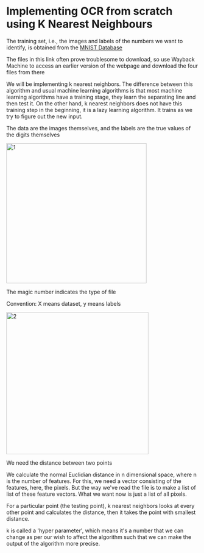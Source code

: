 # Implementing OCR from scratch using K Nearest Neighbours

The training set, i.e., the images and labels of the numbers we want to identify, is obtained from the [MNIST Database](http://yann.lecun.com/exdb/mnist/)

The files in this link often prove troublesome to download, so use Wayback Machine to access an earlier version of the webpage and download the four files from there

We will be implementing k nearest neighbors. The difference between this algorithm and usual machine learning algorithms is that most machine learning algorithms have a training stage, they learn the separating line and then test it. On the other hand, k nearest neighbors does not have this training step in the beginning, it is a lazy learning algorithm. It trains as we try to figure out the new input.

The data are the images themselves, and the labels are the true values of the digits themselves

<img width="368" alt="1" src="https://github.com/user-attachments/assets/b07d7c24-5512-441b-89d6-ff632b6b7415" />

The magic number indicates the type of file

Convention:
X means dataset, y means labels

<img width="373" alt="2" src="https://github.com/user-attachments/assets/9a6840dc-d73e-47c6-8f9c-dc026c0e580b" />


We need the distance between two points

We calculate the normal Euclidian distance in n dimensional space, where n is the number of features. For this, we need a vector consisting of the features, here, the pixels. But the way we've read the file is to make a list of list of these feature vectors. What we want now is just a list of all pixels.

For a particular point (the testing point), k nearest neighbors looks at every other point and calculates the distance, then it takes the point with smallest distance.

k is called a 'hyper parameter', which means it's a number that we can change as per our wish to affect the algorithm such that we can make the output of the algorithm more precise.
